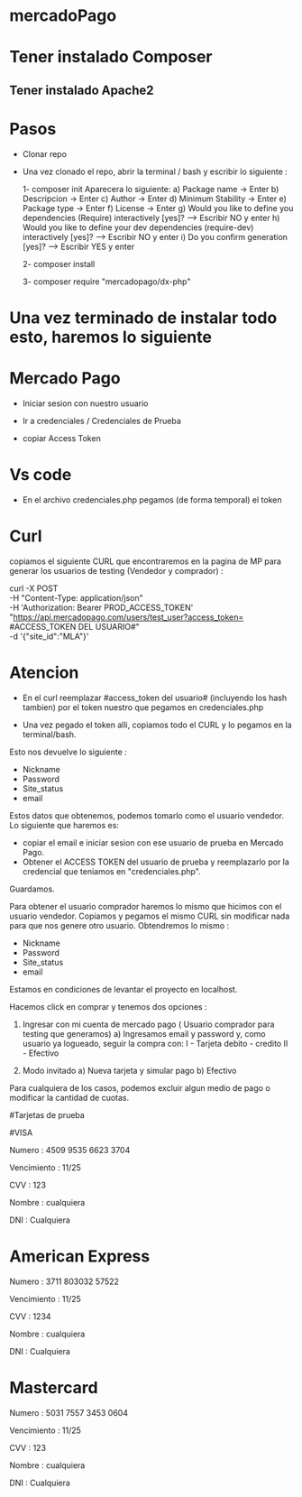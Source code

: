 # mercadoPago

# Tener instalado Composer
## Tener instalado Apache2

# Pasos

- Clonar repo

- Una vez clonado el repo, abrir la terminal / bash y escribir lo siguiente :

    1- composer init
        Aparecera lo siguiente:
            a) Package name -> Enter
            b) Descripcion -> Enter
            c) Author -> Enter
            d) Minimum Stability -> Enter
            e) Package type -> Enter
            f) License -> Enter
            g) Would you like to define you dependencies (Require) interactively [yes]? --> Escribir NO y enter
            h) Would you like to define your dev dependencies (require-dev) interactively [yes]? --> Escribir NO y enter
            i) Do you confirm generation [yes]? --> Escribir YES y enter
    
    2- composer install
    
    3- composer require "mercadopago/dx-php"

# Una vez terminado de instalar todo esto, haremos lo siguiente

# Mercado Pago

- Iniciar sesion con nuestro usuario

- Ir a credenciales / Credenciales de Prueba

- copiar Access Token

# Vs code

- En el archivo credenciales.php pegamos (de forma temporal) el token

# Curl

copiamos el siguiente CURL que encontraremos en la pagina de MP para generar los usuarios de testing (Vendedor y comprador) :

curl -X POST \
-H "Content-Type: application/json" \
-H 'Authorization: Bearer PROD_ACCESS_TOKEN' \
"https://api.mercadopago.com/users/test_user?access_token= #ACCESS_TOKEN DEL USUARIO#" \
-d '{"site_id":"MLA"}'


# Atencion

- En el curl reemplazar #access_token del usuario# (incluyendo los hash tambien) por el token nuestro que pegamos en credenciales.php

- Una vez pegado el token alli, copiamos todo el CURL y lo pegamos en la terminal/bash.

Esto nos devuelve lo siguiente :

- Nickname
- Password
- Site_status
- email

Estos datos que obtenemos, podemos tomarlo como el usuario vendedor. Lo siguiente que haremos es:
- copiar el email e iniciar sesion con ese usuario de prueba en Mercado Pago.
- Obtener el ACCESS TOKEN del usuario de prueba y reemplazarlo por la credencial que teniamos en "credenciales.php".

Guardamos.

Para obtener el usuario comprador haremos lo mismo que hicimos con el usuario vendedor. Copiamos y pegamos el mismo CURL sin modificar nada para que nos genere otro usuario. Obtendremos lo mismo :

- Nickname
- Password
- Site_status
- email

Estamos en condiciones de levantar el proyecto en localhost.

Hacemos click en comprar y tenemos dos opciones :

1) Ingresar con mi cuenta de mercado pago ( Usuario comprador para testing que generamos)
    a) Ingresamos email y password y, como usuario ya logueado, seguir la compra con:
        I - Tarjeta debito - credito
        II - Efectivo

2) Modo invitado
    a) Nueva tarjeta y simular pago
    b) Efectivo

Para cualquiera de los casos, podemos excluir algun medio de pago o modificar la cantidad de cuotas.


#Tarjetas de prueba 

#VISA

Numero : 4509 9535 6623 3704

Vencimiento : 11/25

CVV : 123

Nombre : cualquiera

DNI : Cualquiera

# American Express

Numero : 3711 803032 57522

Vencimiento : 11/25

CVV : 1234

Nombre : cualquiera

DNI : Cualquiera

# Mastercard

Numero : 5031 7557 3453 0604

Vencimiento : 11/25

CVV : 123

Nombre : cualquiera

DNI : Cualquiera
